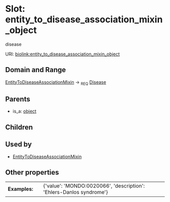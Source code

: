 
# Slot: entity_to_disease_association_mixin_object


disease

URI: [biolink:entity_to_disease_association_mixin_object](https://w3id.org/biolink/vocab/entity_to_disease_association_mixin_object)


## Domain and Range

[EntityToDiseaseAssociationMixin](EntityToDiseaseAssociationMixin.md) ->  <sub>REQ</sub>
 [Disease](Disease.md)

## Parents

 *  is_a: [object](object.md)

## Children


## Used by

 * [EntityToDiseaseAssociationMixin](EntityToDiseaseAssociationMixin.md)

## Other properties

|  |  |  |
| --- | --- | --- |
| **Examples:** | | {'value': 'MONDO:0020066', 'description': 'Ehlers-Danlos syndrome'} |

